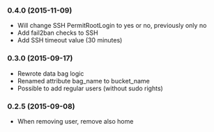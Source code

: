 ### 0.4.0 (2015-11-09)
- Will change SSH PermitRootLogin to yes or no, previously only no
- Add fail2ban checks to SSH
- Add SSH timeout value (30 minutes)

### 0.3.0 (2015-09-17)

- Rewrote data bag logic
- Renamed attribute bag_name to bucket_name
- Possible to add regular users (without sudo rights)

### 0.2.5 (2015-09-08)

- When removing user, remove also home
